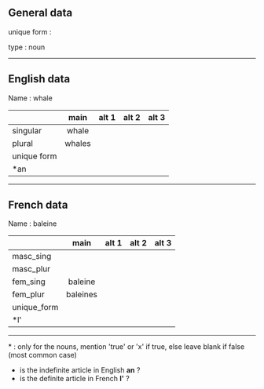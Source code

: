 ## General data

unique form :

type : noun

---

## English data

Name : whale

|             |  main  | alt 1 | alt 2 | alt 3 |
| :---------- | :----: | :---: | :---: | ----- |
| singular    | whale  |       |       |       |
| plural      | whales |       |       |       |
| unique form |        |       |       |       |
| \*an        |        |       |       |       |

---

## French data

Name : baleine

|             |   main   | alt 1 | alt 2 | alt 3 |
| :---------- | :------: | :---: | :---: | :---: |
| masc_sing   |          |       |       |       |
| masc_plur   |          |       |       |       |
| fem_sing    | baleine  |       |       |       |
| fem_plur    | baleines |       |       |       |
| unique_form |          |       |       |       |
| \*l'        |          |       |       |       |

---

\* : only for the nouns, mention 'true' or 'x' if true, else leave blank if false (most common case)

- is the indefinite article in English **an** ?
- is the definite article in French **l'** ?
